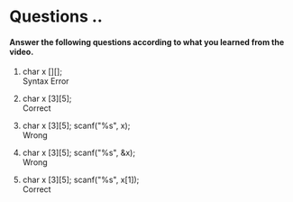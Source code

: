 # Questions ..

#### Answer the following questions according to what you learned from the video.

1. char x [][];  
   Syntax Error

2. char x [3][5];  
   Correct

3. char x [3][5]; scanf("%s", x);  
   Wrong

4. char x [3][5]; scanf("%s", &x);  
   Wrong

5. char x [3][5]; scanf("%s", x[1]);  
   Correct
